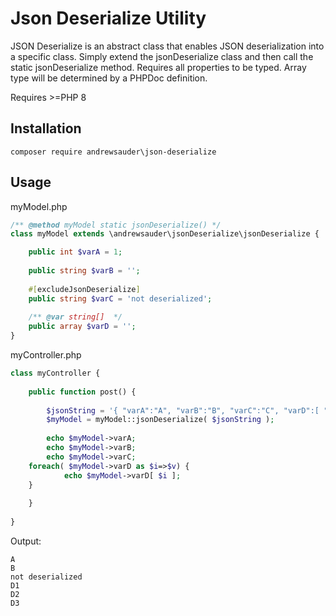 # Json Deserialize Utility

JSON Deserialize is an abstract class that enables JSON deserialization into a specific class. Simply extend the jsonDeserialize class and then call the static jsonDeserialize method. Requires all properties to be typed. Array type will be determined by a PHPDoc definition.

Requires &gt;=PHP 8

## Installation
`composer require andrewsauder\json-deserialize`

## Usage
myModel.php
```php
/** @method myModel static jsonDeserialize() */
class myModel extends \andrewsauder\jsonDeserialize\jsonDeserialize {

	public int $varA = 1;
	
	public string $varB = '';
	
	#[excludeJsonDeserialize]
	public string $varC = 'not deserialized';
	
	/** @var string[]  */
	public array $varD = '';
}
```

myController.php
```php
class myController {
    
    public function post() {
        
        $jsonString = '{ "varA":"A", "varB":"B", "varC":"C", "varD":[ "D1", "D2", "D3" ] }';
        $myModel = myModel::jsonDeserialize( $jsonString );
        
        echo $myModel->varA;
        echo $myModel->varB;
        echo $myModel->varC;
	foreach( $myModel->varD as $i=>$v) {
        	echo $myModel->varD[ $i ];
	}
      
    }
    
}
```

Output:
```
A
B
not deserialized
D1
D2
D3
```
